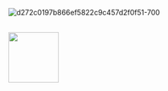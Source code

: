 ![d272c0197b866ef5822c9c457d2f0f51-700](https://user-images.githubusercontent.com/20038775/87086383-60ddaa00-c1e6-11ea-8c31-d4d30c2b516f.jpg)

<br>
<a href="https://www.linkedin.com/in/ritwik-sharma-205a85148/"><img height="100" src="https://user-images.githubusercontent.com/20038775/95463157-4aea9d00-092d-11eb-94a6-536047cfac49.png"></a>

<!--
**ritwik12/ritwik12** is a ✨ _special_ ✨ repository because its `README.md` (this file) appears on your GitHub profile.

Here are some ideas to get you started:

- 🔭 I’m currently working on ...
- 🌱 I’m currently learning ...
- 👯 I’m looking to collaborate on ...
- 🤔 I’m looking for help with ...
- 💬 Ask me about ...
- 📫 How to reach me: ...
- 😄 Pronouns: ...
- ⚡ Fun fact: ...
-->
